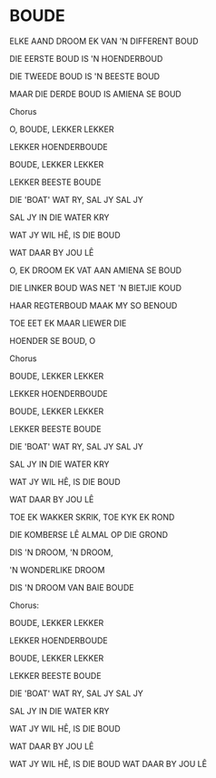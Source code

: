 # BOUDE

ELKE AAND DROOM EK VAN 'N DIFFERENT BOUD

DIE EERSTE BOUD IS 'N HOENDERBOUD

DIE TWEEDE BOUD IS 'N BEESTE BOUD

MAAR DIE DERDE BOUD IS AMIENA SE BOUD


Chorus


O, BOUDE, LEKKER LEKKER

LEKKER HOENDERBOUDE

BOUDE, LEKKER LEKKER

LEKKER BEESTE BOUDE

DIE 'BOAT' WAT RY, SAL JY SAL JY

SAL JY IN DIE WATER KRY

WAT JY WIL HÊ, IS DIE BOUD

WAT DAAR BY JOU LÊ


O, EK DROOM EK VAT AAN AMIENA SE BOUD

DIE LINKER BOUD WAS NET 'N BIETJIE KOUD

HAAR REGTERBOUD MAAK MY SO BENOUD

TOE EET EK MAAR LIEWER DIE

HOENDER SE BOUD, O


Chorus

BOUDE, LEKKER LEKKER

LEKKER HOENDERBOUDE

BOUDE, LEKKER LEKKER

LEKKER BEESTE BOUDE

DIE 'BOAT' WAT RY, SAL JY SAL JY

SAL JY IN DIE WATER KRY

WAT JY WIL HÊ, IS DIE BOUD

WAT DAAR BY JOU LÊ


TOE EK WAKKER SKRIK, TOE KYK EK ROND

DIE KOMBERSE LÊ ALMAL OP DIE GROND

DIS 'N DROOM, 'N DROOM,

'N WONDERLIKE DROOM

DIS 'N DROOM VAN BAIE BOUDE


Chorus:

BOUDE, LEKKER LEKKER

LEKKER HOENDERBOUDE

BOUDE, LEKKER LEKKER

LEKKER BEESTE BOUDE

DIE 'BOAT' WAT RY, SAL JY SAL JY

SAL JY IN DIE WATER KRY

WAT JY WIL HÊ, IS DIE BOUD

WAT DAAR BY JOU LÊ


WAT JY WIL HÊ, IS DIE BOUD WAT DAAR BY JOU LÊ

